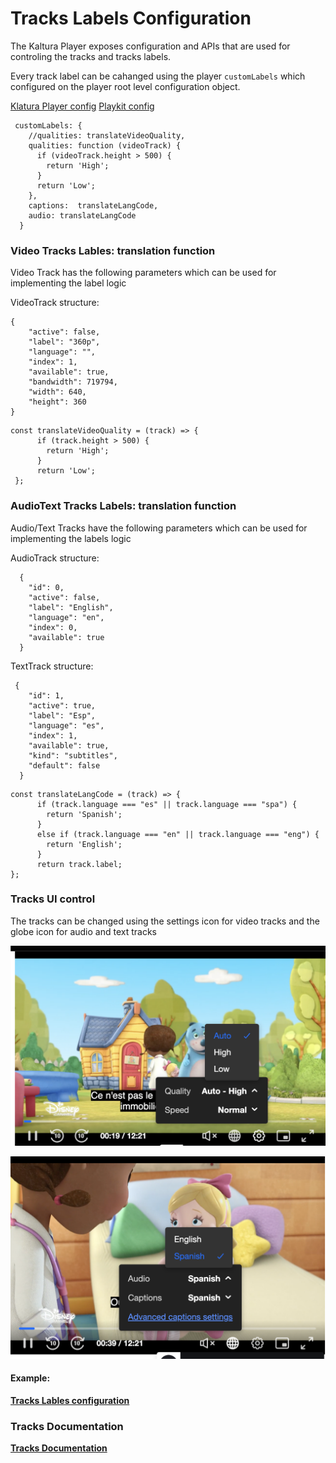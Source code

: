 # Tracks Labels Configuration

The Kaltura Player exposes configuration and APIs that are used for controling the tracks and tracks labels.


Every track label can be cahanged using the player `customLabels` which configured on the player root level configuration object.

[Klatura Player config](https://github.com/kaltura/kaltura-player-js/blob/master/docs/configuration.md#configcustomlabels)
[Playkit config](https://github.com/kaltura/playkit-js/blob/master/docs/configuration.md#configcustomlabels)

```
 customLabels: {
    //qualities: translateVideoQuality,
    qualities: function (videoTrack) {
      if (videoTrack.height > 500) {
        return 'High';
      }
      return 'Low';
    },
    captions:  translateLangCode,
    audio: translateLangCode
  }
```


### Video Tracks Lables: translation function

Video Track has the following parameters which can be used for implementing the label logic


VideoTrack structure:

```
{
    "active": false,
    "label": "360p",
    "language": "",
    "index": 1,
    "available": true,
    "bandwidth": 719794,
    "width": 640,
    "height": 360
}
```

```
const translateVideoQuality = (track) => {
      if (track.height > 500) {
        return 'High';
      }
      return 'Low';
 };
``` 
  

### AudioText Tracks Labels: translation function

Audio/Text Tracks have the following parameters which can be used for implementing the labels logic


AudioTrack structure:

```
  {
    "id": 0,
    "active": false,
    "label": "English",
    "language": "en",
    "index": 0,
    "available": true
  }

```

TextTrack structure:

```
 {
    "id": 1,
    "active": true,
    "label": "Esp",
    "language": "es",
    "index": 1,
    "available": true,
    "kind": "subtitles",
    "default": false
  }
```

```
const translateLangCode = (track) => {
      if (track.language === "es" || track.language === "spa") {
        return 'Spanish';
      }
      else if (track.language === "en" || track.language === "eng") {
        return 'English';
      }
      return track.label;
};
```

### Tracks UI control

The tracks can be changed using the settings icon for video tracks and the globe icon for audio and text tracks



![example](./images/tracksLabelsVideo.png)

![example](./images/tracksLabelsAudio.png)



#### Example:

**[Tracks Lables configuration](https://codepen.io/giladna/pen/WNyexqO)**

### Tracks Documentation

**[Tracks Documentation](https://github.com/kaltura/kaltura-player-js/blob/master/docs/managing-tracks.md)**

